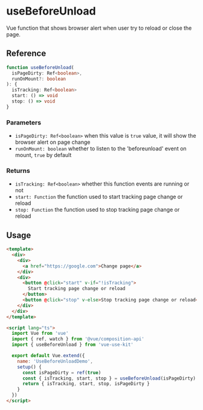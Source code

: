 # useBeforeUnload

Vue function that shows browser alert when user try to reload or close the page.

## Reference

```typescript
function useBeforeUnload(
  isPageDirty: Ref<boolean>,
  runOnMount?: boolean
): {
  isTracking: Ref<boolean>
  start: () => void
  stop: () => void
}
```

### Parameters

- `isPageDirty: Ref<boolean>` when this value is `true` value, it will show the browser alert on page change
- `runOnMount: boolean` whether to listen to the 'beforeunload' event on mount, `true` by default

### Returns

- `isTracking: Ref<boolean>` whether this function events are running or not
- `start: Function` the function used to start tracking page change or reload
- `stop: Function` the function used to stop tracking page change or reload

## Usage

```html
<template>
  <div>
    <div>
      <a href="https://google.com">Change page</a>
    </div>
    <div>
      <button @click="start" v-if="!isTracking">
        Start tracking page change or reload
      </button>
      <button @click="stop" v-else>Stop tracking page change or reload</button>
    </div>
  </div>
</template>

<script lang="ts">
  import Vue from 'vue'
  import { ref, watch } from '@vue/composition-api'
  import { useBeforeUnload } from 'vue-use-kit'

  export default Vue.extend({
    name: 'UseBeforeUnloadDemo',
    setup() {
      const isPageDirty = ref(true)
      const { isTracking, start, stop } = useBeforeUnload(isPageDirty)
      return { isTracking, start, stop, isPageDirty }
    }
  })
</script>
```
